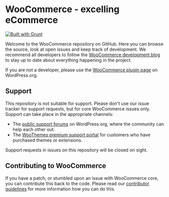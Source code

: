 # WooCommerce - excelling eCommerce
[![Built with Grunt](https://cdn.gruntjs.com/builtwith.png)](http://gruntjs.com/)

Welcome to the WooCommerce repository on GitHub. Here you can browse the source, look at open issues and keep track of development. We recommend all developers to follow the [WooCommerce development blog](http://develop.woothemes.com/woocommerce/) to stay up to date about everything happening in the project.

If you are not a developer, please use the [WooCommerce plugin page](http://wordpress.org/plugins/woocommerce/) on WordPress.org.

## Support
This repository is not suitable for support. Please don't use our issue tracker for support requests, but for core WooCommerce issues only. Support can take place in the appropriate channels:

* The [public support forums](http://wordpress.org/support/plugin/woocommerce) on WordPress.org, where the community can help each other out.
* The [WooThemes premium support portal](http://support.woothemes.com/) for customers who have purchased themes or extensions.

Support requests in issues on this repository will be closed on sight.


## Contributing to WooCommerce
If you have a patch, or stumbled upon an issue with WooCommerce core, you can contribute this back to the code. Please read our [contributor guidelines](https://github.com/woothemes/woocommerce/blob/master/CONTRIBUTING.md) for more information how you can do this.